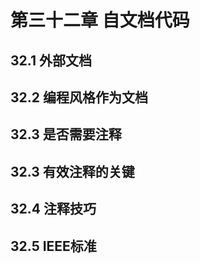 # 第三十二章 自文档代码

## 32.1 外部文档

## 32.2 编程风格作为文档

## 32.3 是否需要注释

## 32.3 有效注释的关键

## 32.4 注释技巧

## 32.5 IEEE标准
